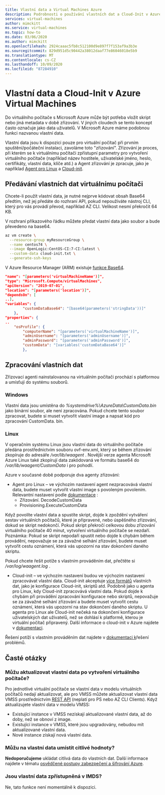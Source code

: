 ```yaml
---
title: Vlastní data a Virtual Machines Azure
description: Podrobnosti o používání vlastních dat a Cloud-Init v Azure Virtual Machines
services: virtual-machines
author: mimckitt
ms.service: virtual-machines
ms.topic: how-to
ms.date: 03/06/2020
ms.author: mimckitt
ms.openlocfilehash: 2924caaac5fb8c512100d9e897f7f153af9a3b3e
ms.sourcegitcommit: 829d951d5c90442a38012daaf77e86046018e5b9
ms.translationtype: MT
ms.contentlocale: cs-CZ
ms.lasthandoff: 10/09/2020
ms.locfileid: "87284910"
---
```

# <a name="custom-data-and-cloud-init-on-azure-virtual-machines"></a>Vlastní data a Cloud-Init v Azure Virtual Machines

Do virtuálního počítače s Microsoft Azure může být potřeba vložit skript nebo jiná metadata v době zřizování.  V jiných cloudech se tento koncept často označuje jako data uživatelů.  V Microsoft Azure máme podobnou funkci nazvanou vlastní data. 

Vlastní data jsou k dispozici pouze pro virtuální počítač při prvním spuštění/počáteční instalaci, zavoláme toto "zřizování". Zřizování je proces, při kterém se k virtuálnímu počítači zpřístupní parametry pro vytvoření virtuálního počítače (například název hostitele, uživatelské jméno, heslo, certifikáty, vlastní data, klíče atd.) a Agent zřizování je zpracuje, jako je například [Agent pro Linux](./extensions/agent-linux.md) a [Cloud-init](./linux/using-cloud-init.md#troubleshooting-cloud-init). 


## <a name="passing-custom-data-to-the-vm"></a>Předávání vlastních dat virtuálnímu počítači
Chcete-li použít vlastní data, je nutné nejprve kódovat obsah Base64 předtím, než jej předáte do rozhraní API, pokud nepoužíváte nástroj CLI, který pro vás provádí převod, například AZ CLI. Velikost nesmí překročit 64 KB.

V rozhraní příkazového řádku můžete předat vlastní data jako soubor a bude převedeno na base64.
```bash
az vm create \
  --resource-group myResourceGroup \
  --name centos74 \
  --image OpenLogic:CentOS-CI:7-CI:latest \
  --custom-data cloud-init.txt \
  --generate-ssh-keys
```

V Azure Resource Manager (ARM) existuje [funkce Base64](../azure-resource-manager/templates/template-functions-string.md#base64).

```json
"name": "[parameters('virtualMachineName')]",
"type": "Microsoft.Compute/virtualMachines",
"apiVersion": "2019-07-01",
"location": "[parameters('location')]",
"dependsOn": [
..],
"variables": {
        "customDataBase64": "[base64(parameters('stringData'))]"
    },
"properties": {
..
    "osProfile": {
        "computerName": "[parameters('virtualMachineName')]",
        "adminUsername": "[parameters('adminUsername')]",
        "adminPassword": "[parameters('adminPassword')]",
        "customData": "[variables('customDataBase64')]"
        },
```

## <a name="processing-custom-data"></a>Zpracování vlastních dat
Zřizovací agenti nainstalovanou na virtuálním počítači prochází s platformou a umísťují do systému souborů. 

### <a name="windows"></a>Windows
Vlastní data jsou umístěna do *%systemdrive%\AzureData\CustomData.bin* jako binární soubor, ale není zpracována. Pokud chcete tento soubor zpracovat, budete si muset vytvořit vlastní image a napsat kód pro zpracování CustomData. bin.

### <a name="linux"></a>Linux  
V operačním systému Linux jsou vlastní data do virtuálního počítače předána prostřednictvím souboru ovf-env.xml, který se během zřizování zkopíruje do adresáře */var/lib/waagent* .  Novější verze agenta Microsoft Azure Linux také zkopírují data zakódovaná ve formátu base64 do */var/lib/waagent/CustomData* i pro pohodlí.

Azure v současné době podporuje dva agenty zřizování:
* Agent pro Linux – ve výchozím nastavení agent nezpracovává vlastní data, budete muset vytvořit vlastní image s povoleným povolením. Relevantní nastavení podle [dokumentace](https://github.com/Azure/WALinuxAgent#configuration) :
    * Zřizování. DecodeCustomData
    * Provisioning.ExecuteCustomData

Když povolíte vlastní data a spustíte skript, dojde k zpoždění vytváření sestav virtuálních počítačů, které je připravené, nebo úspěšného zřizování, dokud se skript nedokončí. Pokud skript překročí celkovou dobu zřizování virtuálního počítače 40 minut, vytvoření virtuálního počítače se nezdaří. Poznámka: Pokud se skript nepodaří spustit nebo dojde k chybám během provádění, nepovažuje se za závažné selhání zřizování, budete muset vytvořit cestu oznámení, která vás upozorní na stav dokončení daného skriptu.

Pokud chcete řešit potíže s vlastním prováděním dat, přečtěte si */var/log/waagent.log* .

* Cloud-init – ve výchozím nastavení budou ve výchozím nastavení zpracovávat vlastní data. Cloud-init akceptuje [více formátů](https://cloudinit.readthedocs.io/en/latest/topics/format.html) vlastních dat, jako je konfigurace Cloud-init, skriptů atd. Podobně jako u agenta pro Linux, kdy Cloud-init zpracovává vlastní data. Pokud dojde k chybám při provádění zpracování konfigurace nebo skriptů, nepovažuje se za závažné selhání zřizování a budete muset vytvořit cestu oznámení, která vás upozorní na stav dokončení daného skriptu. U agenta pro Linux ale Cloud-init nečeká na dokončení konfigurace uživatelských dat uživatelů, než se dohlásí k platformě, kterou je virtuální počítač připravený. Další informace o cloud-init v Azure najdete v [dokumentaci](./linux/using-cloud-init.md).


Řešení potíží s vlastním prováděním dat najdete v [dokumentaci k](./linux/using-cloud-init.md#troubleshooting-cloud-init)řešení problémů.


## <a name="faq"></a>Časté otázky
### <a name="can-i-update-custom-data-after-the-vm-has-been-created"></a>Můžu aktualizovat vlastní data po vytvoření virtuálního počítače?
Pro jednotlivé virtuální počítače se vlastní data v modelu virtuálních počítačů nedají aktualizovat, ale pro VMSS můžete aktualizovat vlastní data VMSS prostřednictvím [REST API](/rest/api/compute/virtualmachinescalesets/update) (neplatí pro PS nebo AZ CLI Clients). Když aktualizujete vlastní data v modelu VMSS:
* Existující instance v VMSS nezískají aktualizované vlastní data, až do doby, než se obnoví z image.
* Existující instance v VMSS, které jsou upgradovány, nebudou mít aktualizované vlastní data.
* Nové instance získají nová vlastní data.

### <a name="can-i-place-sensitive-values-in-custom-data"></a>Můžu na vlastní data umístit citlivé hodnoty?
**Nedoporučujeme** ukládat citlivá data do vlastních dat. Další informace najdete v tématu [osvědčené postupy zabezpečení a šifrování Azure](../security/fundamentals/data-encryption-best-practices.md).


### <a name="is-custom-data-made-available-in-imds"></a>Jsou vlastní data zpřístupněná v IMDS?
Ne, tato funkce není momentálně k dispozici.
